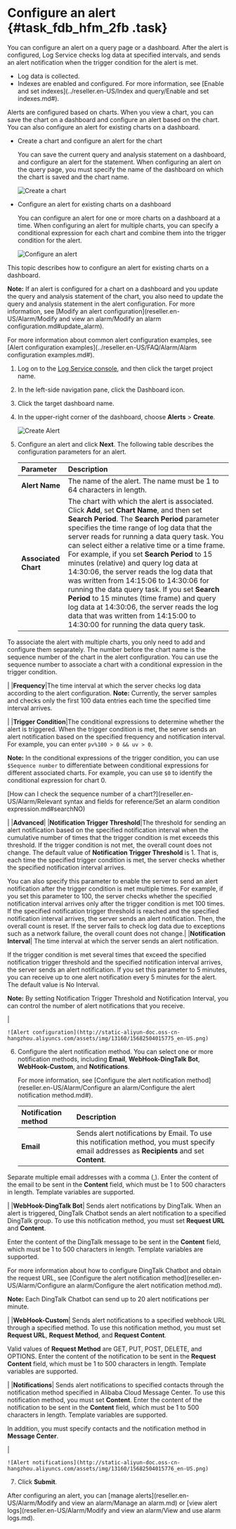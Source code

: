 # Configure an alert {#task_fdb_hfm_2fb .task}

You can configure an alert on a query page or a dashboard. After the alert is configured, Log Service checks log data at specified intervals, and sends an alert notification when the trigger condition for the alert is met.

-   Log data is collected.
-   Indexes are enabled and configured. For more information, see [Enable and set indexes](../reseller.en-US/Index and query/Enable and set indexes.md#).

Alerts are configured based on charts. When you view a chart, you can save the chart on a dashboard and configure an alert based on the chart. You can also configure an alert for existing charts on a dashboard.

-   Create a chart and configure an alert for the chart

    You can save the current query and analysis statement on a dashboard, and configure an alert for the statement. When configuring an alert on the query page, you must specify the name of the dashboard on which the chart is saved and the chart name.

    ![Create a chart](http://static-aliyun-doc.oss-cn-hangzhou.aliyuncs.com/assets/img/13160/156825040143219_en-US.png)

-   Configure an alert for existing charts on a dashboard

    You can configure an alert for one or more charts on a dashboard at a time. When configuring an alert for multiple charts, you can specify a conditional expression for each chart and combine them into the trigger condition for the alert.

    ![Configure an alert](http://static-aliyun-doc.oss-cn-hangzhou.aliyuncs.com/assets/img/13160/15682504015774_en-US.png)


This topic describes how to configure an alert for existing charts on a dashboard.

**Note:** If an alert is configured for a chart on a dashboard and you update the query and analysis statement of the chart, you also need to update the query and analysis statement in the alert configuration. For more information, see [Modify an alert configuration](reseller.en-US/Alarm/Modify and view an alarm/Modify an alarm configuration.md#update_alarm).

For more information about common alert configuration examples, see [Alert configuration examples](../reseller.en-US/FAQ/Alarm/Alarm configuration examples.md#).

1.  Log on to the [Log Service console](https://partners-intl.console.aliyun.com/#/sls), and then click the target project name. 
2.  In the left-side navigation pane, click the Dashboard icon.
3.  Click the target dashboard name.
4.  In the upper-right corner of the dashboard, choose **Alerts** \> **Create**. 

    ![Create Alert](http://static-aliyun-doc.oss-cn-hangzhou.aliyuncs.com/assets/img/13160/15682504015774_en-US.png)

5.  Configure an alert and click **Next**. The following table describes the configuration parameters for an alert.

    |Parameter|Description|
    |:--------|:----------|
    |**Alert Name**|The name of the alert. The name must be 1 to 64 characters in length.|
    |**Associated Chart**|The chart with which the alert is associated. Click **Add**, set **Chart Name**, and then set **Search Period**. The **Search Period** parameter specifies the time range of log data that the server reads for running a data query task. You can select either a relative time or a time frame. For example, if you set **Search Period** to 15 minutes \(relative\) and query log data at 14:30:06, the server reads the log data that was written from 14:15:06 to 14:30:06 for running the data query task. If you set **Search Period** to 15 minutes \(time frame\) and query log data at 14:30:06, the server reads the log data that was written from 14:15:00 to 14:30:00 for running the data query task.

 To associate the alert with multiple charts, you only need to add and configure them separately. The number before the chart name is the sequence number of the chart in the alert configuration. You can use the sequence number to associate a chart with a conditional expression in the trigger condition.

 |
    |**Frequency**|The time interval at which the server checks log data according to the alert configuration. **Note:** Currently, the server samples and checks only the first 100 data entries each time the specified time interval arrives.

 |
    |**Trigger Condition**|The conditional expressions to determine whether the alert is triggered. When the trigger condition is met, the server sends an alert notification based on the specified frequency and notification interval. For example, you can enter `pv%100 > 0 && uv > 0`.

 **Note:** In the conditional expressions of the trigger condition, you can use `$Sequence number` to differentiate between conditional expressions for different associated charts. For example, you can use `$0` to identify the conditional expression for chart 0.

[How can I check the sequence number of a chart?](reseller.en-US/Alarm/Relevant syntax and fields for reference/Set an alarm condition expression.md#searchNO)

 |
    |**Advanced**|
    |**Notification Trigger Threshold**|The threshold for sending an alert notification based on the specified notification interval when the cumulative number of times that the trigger condition is met exceeds this threshold. If the trigger condition is not met, the overall count does not change. The default value of **Notification Trigger Threshold** is 1. That is, each time the specified trigger condition is met, the server checks whether the specified notification interval arrives.

 You can also specify this parameter to enable the server to send an alert notification after the trigger condition is met multiple times. For example, if you set this parameter to 100, the server checks whether the specified notification interval arrives only after the trigger condition is met 100 times. If the specified notification trigger threshold is reached and the specified notification interval arrives, the server sends an alert notification. Then, the overall count is reset. If the server fails to check log data due to exceptions such as a network failure, the overall count does not change.|
    |**Notification Interval**| The time interval at which the server sends an alert notification.

 If the trigger condition is met several times that exceed the specified notification trigger threshold and the specified notification interval arrives, the server sends an alert notification. If you set this parameter to 5 minutes, you can receive up to one alert notification every 5 minutes for the alert. The default value is No Interval.

 **Note:** By setting Notification Trigger Threshold and Notification Interval, you can control the number of alert notifications that you receive.

 |

    ![Alert configuration](http://static-aliyun-doc.oss-cn-hangzhou.aliyuncs.com/assets/img/13160/15682504015775_en-US.png)

6.  Configure the alert notification method. You can select one or more notification methods, including **Email**, **WebHook-DingTalk Bot**, **WebHook-Custom**, and **Notifications**.

    For more information, see [Configure the alert notification method](reseller.en-US/Alarm/Configure an alarm/Configure the alert notification method.md#).

    |Notification method|Description|
    |:------------------|:----------|
    |**Email**| Sends alert notifications by Email. To use this notification method, you must specify email addresses as **Recipients** and set **Content**.

 Separate multiple email addresses with a comma \(,\). Enter the content of the email to be sent in the **Content** field, which must be 1 to 500 characters in length. Template variables are supported.

 |
    |**WebHook-DingTalk Bot**| Sends alert notifications by DingTalk. When an alert is triggered, DingTalk Chatbot sends an alert notification to a specified DingTalk group. To use this notification method, you must set **Request URL** and **Content**.

 Enter the content of the DingTalk message to be sent in the **Content** field, which must be 1 to 500 characters in length. Template variables are supported.

 For more information about how to configure DingTalk Chatbot and obtain the request URL, see [Configure the alert notification method](reseller.en-US/Alarm/Configure an alarm/Configure the alert notification method.md).

 **Note:** Each DingTalk Chatbot can send up to 20 alert notifications per minute.

 |
    |**WebHook-Custom**| Sends alert notifications to a specified webhook URL through a specified method. To use this notification method, you must set **Request URL**, **Request Method**, and **Request Content**.

 Valid values of **Request Method** are GET, PUT, POST, DELETE, and OPTIONS. Enter the content of the notification to be sent in the **Request Content** field, which must be 1 to 500 characters in length. Template variables are supported.

 |
    |**Notifications**| Sends alert notifications to specified contacts through the notification method specified in Alibaba Cloud Message Center. To use this notification method, you must set **Content**. Enter the content of the notification to be sent in the **Content** field, which must be 1 to 500 characters in length. Template variables are supported.

 In addition, you must specify contacts and the notification method in **Message Center**.

 |

    ![Alert notifications](http://static-aliyun-doc.oss-cn-hangzhou.aliyuncs.com/assets/img/13160/15682504015776_en-US.png)

7.  Click **Submit**.

After configuring an alert, you can [manage alerts](reseller.en-US/Alarm/Modify and view an alarm/Manage an alarm.md) or [view alert logs](reseller.en-US/Alarm/Modify and view an alarm/View and use alarm logs.md).

